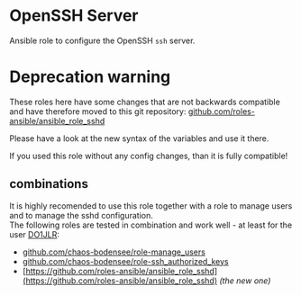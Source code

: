  OpenSSH Server
==============

Ansible role to configure the OpenSSH `ssh` server.

# Deprecation warning
These roles here have some changes that are not backwards compatible and have therefore moved to this git repository:
[github.com/roles-ansible/ansible_role_sshd](https://github.com/roles-ansible/ansible_role_sshd.git)


Please have a look at the new syntax of the variables and use it there.

If you used this role without any config changes, than it is fully compatible!

 combinations
---------------
It is highly recomended to use this role together with a role to manage users and to manage the sshd configuration.<br/>
The following roles are tested in combination and work well - at least for the user [DO1JLR](https://github.com/do1jlr):
 - [github.com/chaos-bodensee/role-manage_users](https://github.com/chaos-bodensee/role-manage_users.git)
 - [github.com/chaos-bodensee/role-ssh_authorized_keys](https://github.com/chaos-bodensee/role-ssh_authorized_keys.git)
 - [https://github.com/roles-ansible/ansible_role_sshd](https://github.com/roles-ansible/ansible_role_sshd) *(the new one)*
